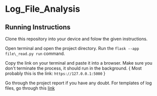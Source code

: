 # Log_File_Analysis
## Running Instructions
Clone this repository into your device and folow the given instructions.

Open terminal and open the project directory. Run the `flask --app file\_read.py run` command.

Copy the link on your terminal and paste it into a browser. Make sure you don't terminate the process, it should run in the background. { Most probably this is the link: `https://127.0.0.1:5000` }

Go through the project report if you have any doubt. For templates of log files, go through this [link](https://github.com/logpai/loghub)
